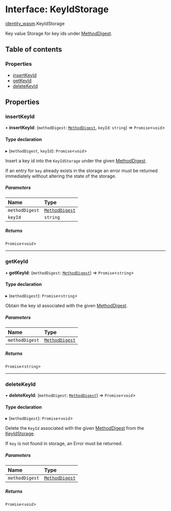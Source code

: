 # Interface: KeyIdStorage

[identity\_wasm](../modules/identity_wasm.md).KeyIdStorage

Key value Storage for key ids under [MethodDigest](../classes/identity_wasm.MethodDigest.md).

## Table of contents

### Properties

- [insertKeyId](identity_wasm.KeyIdStorage.md#insertkeyid)
- [getKeyId](identity_wasm.KeyIdStorage.md#getkeyid)
- [deleteKeyId](identity_wasm.KeyIdStorage.md#deletekeyid)

## Properties

### insertKeyId

• **insertKeyId**: (`methodDigest`: [`MethodDigest`](../classes/identity_wasm.MethodDigest.md), `keyId`: `string`) => `Promise`\<`void`\>

#### Type declaration

▸ (`methodDigest`, `keyId`): `Promise`\<`void`\>

Insert a key id into the `KeyIdStorage` under the given [MethodDigest](../classes/identity_wasm.MethodDigest.md).

If an entry for `key` already exists in the storage an error must be returned
immediately without altering the state of the storage.

##### Parameters

| Name | Type |
| :------ | :------ |
| `methodDigest` | [`MethodDigest`](../classes/identity_wasm.MethodDigest.md) |
| `keyId` | `string` |

##### Returns

`Promise`\<`void`\>

___

### getKeyId

• **getKeyId**: (`methodDigest`: [`MethodDigest`](../classes/identity_wasm.MethodDigest.md)) => `Promise`\<`string`\>

#### Type declaration

▸ (`methodDigest`): `Promise`\<`string`\>

Obtain the key id associated with the given [MethodDigest](../classes/identity_wasm.MethodDigest.md).

##### Parameters

| Name | Type |
| :------ | :------ |
| `methodDigest` | [`MethodDigest`](../classes/identity_wasm.MethodDigest.md) |

##### Returns

`Promise`\<`string`\>

___

### deleteKeyId

• **deleteKeyId**: (`methodDigest`: [`MethodDigest`](../classes/identity_wasm.MethodDigest.md)) => `Promise`\<`void`\>

#### Type declaration

▸ (`methodDigest`): `Promise`\<`void`\>

Delete the `KeyId` associated with the given [MethodDigest](../classes/identity_wasm.MethodDigest.md) from the [KeyIdStorage](identity_wasm.KeyIdStorage.md).

If `key` is not found in storage, an Error must be returned.

##### Parameters

| Name | Type |
| :------ | :------ |
| `methodDigest` | [`MethodDigest`](../classes/identity_wasm.MethodDigest.md) |

##### Returns

`Promise`\<`void`\>
